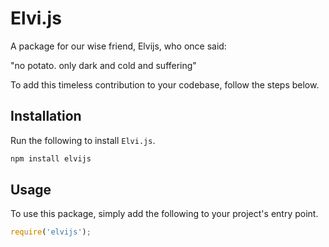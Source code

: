 # Elvi.js

A package for our wise friend, Elvijs, who once said:

"no potato. only dark and cold and suffering"

To add this timeless contribution to your codebase, follow the steps below.

## Installation

Run the following to install `Elvi.js`.

```bash
npm install elvijs
```

## Usage

To use this package, simply add the following to your project's entry point.

```js
require('elvijs');
```

